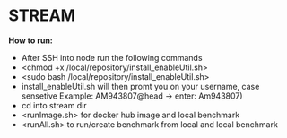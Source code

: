 # ****STREAM****
**How to run:**
- After SSH into node run the following commands 
- <chmod +x /local/repository/install_enableUtil.sh>
- <sudo bash /local/repository/install_enableUtil.sh>
- install_enableUtil.sh will then promt you on your username, case sensetive Example: AM943807@head -> enter: Am943807)
- cd into stream dir
- <runImage.sh> for docker hub image and local benchmark
- <runAll.sh> to run/create benchmark from local and local benchmark





